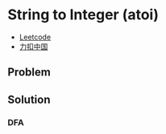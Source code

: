 # String to Integer (atoi)

- [Leetcode](https://leetcode.com/problems/string-to-integer-atoi)
- [力扣中国](https://leetcode.cn/problems/string-to-integer-atoi)

## Problem

[](desc.md ':include')

## Solution

### DFA

[](dfa.cpp ':include :type=code cpp')